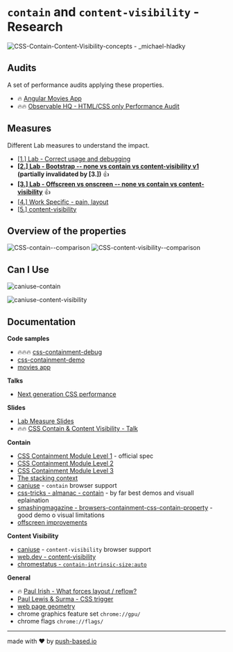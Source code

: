 # `contain` and `content-visibility` - Research
![CSS-Contain-Content-Visibility-concepts - _michael-hladky](https://user-images.githubusercontent.com/10064416/159817327-bb2a7e22-99e9-4f71-be77-84f2dfadf435.png)


## Audits
A set of performance audits applying these properties.

- 🔥 [Angular Movies App](https://github.com/push-based/angular-movies-audits/blob/main/Readme.md)
- 🔥🔥 [Observable HQ - HTML/CSS only Performance Audit ](https://github.com/push-based/observable-hq--audit)


## Measures
Different Lab measures to understand the impact.

- [[1.] Lab - Correct usage and debugging](https://github.com/push-based/css-contain-research/blob/master/usage-and-debugging)
- **[[2.] Lab - Bootstrap -- none vs contain vs content-visibility v1](https://github.com/push-based/css-contain-research/tree/master/bootstrap-v1) (partially invalidated by [3.])** 👍
- **[[3.] Lab - Offscreen vs onscreen -- none vs contain vs content-visibility](https://github.com/push-based/css-contain-research/tree/master/offscreen)** 👍
- [[4.] Work Specific - pain, layout](https://github.com/push-based/css-contain-research/tree/master/contain-impact-properties)
- [[5.] content-visibility](https://github.com/push-based/css-contain-research/tree/master/content-visibility-impact-properties)

## Overview of the properties

![CSS-contain--comparison](https://user-images.githubusercontent.com/10064416/159817372-ea9178ed-c466-454b-8e6f-83a02ef5ad6e.png)
![CSS-content-visibility--comparison](https://user-images.githubusercontent.com/95690470/159824234-5ce4dc89-45a2-4a15-81e2-4e33dace104c.png)

## Can I Use

![caniuse-contain](https://user-images.githubusercontent.com/95690470/159102200-d3232902-b71f-413d-a473-36994e26f4e9.PNG)

![caniuse-content-visibility](https://user-images.githubusercontent.com/95690470/159102242-d328c5c5-d0ba-44ad-a969-02d58a938a5e.PNG)

## Documentation

**Code samples**
- 🔥🔥🔥 [css-containment-debug](https://stackblitz.com/edit/css-containment-debug)
- [css-containment-demo](https://stackblitz.com/edit/css-containment-demo)
- [movies app](https://github.com/tastejs/angular-movies)

**Talks**
- [Next generation CSS performance](https://youtu.be/adRawKeHi90?si=qv64I7DE0Vu3I46J)


**Slides**
- [Lab Measure Slides](https://docs.google.com/presentation/d/1lgPbQqK2TgrP0rt3CCVpwA-LwBj3GERxjNUGF0193aM/edit?usp=sharing)
- 🔥🔥 [CSS Contain & Content Visibility - Talk](https://docs.google.com/presentation/d/1PWzVz1eqo78WpTgXuihBfnA8Fb4qDbZHVjSzk-m82qY/edit?usp=sharing)

**Contain**
- [CSS Containment Module Level 1](https://www.w3.org/TR/css-contain-1/) - official spec  
- [CSS Containment Module Level 2](https://www.w3.org/TR/css-contain-2/)
- [CSS Containment Module Level 3](https://www.w3.org/TR/css-contain-3/)
- [The stacking context](https://developer.mozilla.org/en-US/docs/Web/CSS/CSS_Positioning/Understanding_z_index/The_stacking_context)
- [caniuse](https://caniuse.com/mdn-css_properties_contain) - `contain` browser support   
- [css-tricks - almanac - contain](https://css-tricks.com/almanac/properties/c/contain/) - by far best demos and visuall eplaination
- [smashingmagazine - browsers-containment-css-contain-property](https://www.smashingmagazine.com/2019/12/browsers-containment-css-contain-property/) - good demo o visual limitations
- [offscreen improvements](https://developer.mozilla.org/en-US/docs/Web/CSS/CSS_Containment#paint_containment)

**Content Visibility**
- [caniuse](https://caniuse.com/css-content-visibility) - `content-visibility` browser support  
- [web.dev - content-visibility](https://web.dev/content-visibility/)
- [chromestatus - `contain-intrinsic-size:auto`](https://chromestatus.com/feature/6740477866934272#:~:text=Feature%3A%20auto%20keyword%20for%20contain,through%20content%2Dvisibility%3A%20auto.)

**General**
- 🔥 [Paul Irish - What forces layout / reflow?](https://gist.github.com/paulirish/5d52fb081b3570c81e3a)
- [Paul Lewis & Surma - CSS trigger](https://csstriggers.com/)
- [web page geometry](https://docs.google.com/document/d/1WZKlOSUK4XI0Le0fgCsyUTVw0dTwutZXGWwzlHXewiU)
- chrome graphics feature set `chrome://gpu/`
- chrome flags `chrome://flags/`

---

made with ❤ by [push-based.io](https://www.push-based.io)
